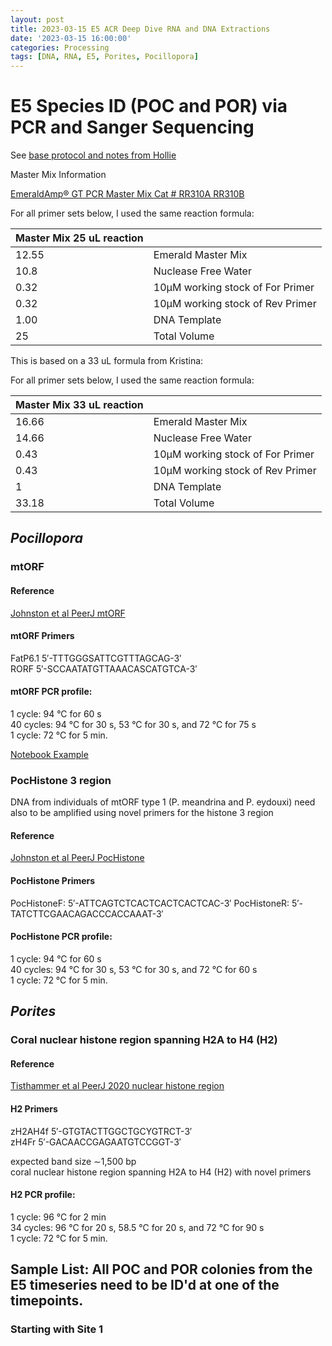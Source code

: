 ```yaml
---
layout: post
title: 2023-03-15 E5 ACR Deep Dive RNA and DNA Extractions
date: '2023-03-15 16:00:00'
categories: Processing
tags: [DNA, RNA, E5, Porites, Pocillopora]
---
```


# E5 Species ID (POC and POR) via PCR and Sanger Sequencing

See [base protocol and notes from Hollie](https://zdellaert.github.io/ZD_Putnam_Lab_Notebook/blob/master/protocols/SpeciesID-via-PCR-Sanger-Sequencing.md)

Master Mix Information

[EmeraldAmp® GT PCR Master Mix Cat # RR310A RR310B](https://www.takarabio.com/documents/User%20Manual/RR310A_DS.v1902Da-a_116982.pdf)


For all primer sets below, I used the same reaction formula:

| Master Mix 25 uL reaction |                                   |
|---------------------------|-----------------------------------|
| 12.55                     | Emerald Master Mix                |
| 10.8                      | Nuclease Free Water               |
| 0.32                      | 10µM working stock of For Primer  |
| 0.32                      | 10µM working stock of Rev Primer  |
| 1.00                      | DNA Template                      |
| 25                        | Total Volume                      |

This is based on a 33 uL formula from Kristina:

For all primer sets below, I used the same reaction formula:

| Master Mix 33 uL reaction |                                   |
|---------------------------|-----------------------------------|
| 16.66                     | Emerald Master Mix                |
| 14.66                     | Nuclease Free Water               |
| 0.43                      | 10µM working stock of For Primer  |
| 0.43                      | 10µM working stock of Rev Primer  |
| 1                         | DNA Template                      |
| 33.18                     | Total Volume                      |

## _Pocillopora_

### mtORF

#### Reference
[Johnston et al PeerJ mtORF](https://peerj.com/articles/4355/)

#### mtORF Primers 
FatP6.1 5′-TTTGGGSATTCGTTTAGCAG-3′    
RORF 5′-SCCAATATGTTAAACASCATGTCA-3′

#### mtORF PCR profile:  
1 cycle: 94 °C for 60 s   
40 cycles: 94 °C for 30 s, 53 °C for 30 s, and 72 °C for 75 s   
1 cycle: 72 °C for 5 min.  

[Notebook Example](https://meschedl.github.io/MESPutnam_Open_Lab_Notebook/mtORF-protocol/)

### PocHistone 3 region

DNA from individuals of mtORF type 1 (P. meandrina and P. eydouxi) need also to be amplified using novel primers for the histone 3 region 

#### Reference
[Johnston et al PeerJ PocHistone](https://peerj.com/articles/4355/)

#### PocHistone Primers
PocHistoneF: 5′-ATTCAGTCTCACTCACTCACTCAC-3′ 
PocHistoneR: 5′-TATCTTCGAACAGACCCACCAAAT-3′

#### PocHistone PCR profile:  
1 cycle: 94 °C for 60 s   
40 cycles: 94 °C for 30 s, 53 °C for 30 s, and 72 °C for 60 s   
1 cycle: 72 °C for 5 min.

## _Porites_

### Coral nuclear histone region spanning H2A to H4 (H2)

#### Reference
[Tisthammer et al PeerJ 2020 nuclear histone region](https://peerj.com/articles/8550/)

#### H2 Primers
zH2AH4f 5′-GTGTACTTGGCTGCYGTRCT-3′    
zH4Fr 5′-GACAACCGAGAATGTCCGGT-3′

expected band size ∼1,500 bp   
coral nuclear histone region spanning H2A to H4 (H2) with novel primers 

#### H2 PCR profile:  
1 cycle: 96 °C for 2 min   
34 cycles: 96 °C for 20 s, 58.5 °C for 20 s, and 72 °C for 90 s   
1 cycle: 72 °C for 5 min.    


## Sample List: All POC and POR colonies from the E5 timeseries need to be ID'd at one of the timepoints.

### Starting with Site 1